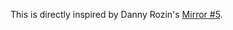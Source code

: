 This is directly inspired by Danny Rozin's [Mirror #5](http://www.smoothware.com/danny/mirror5.html).
